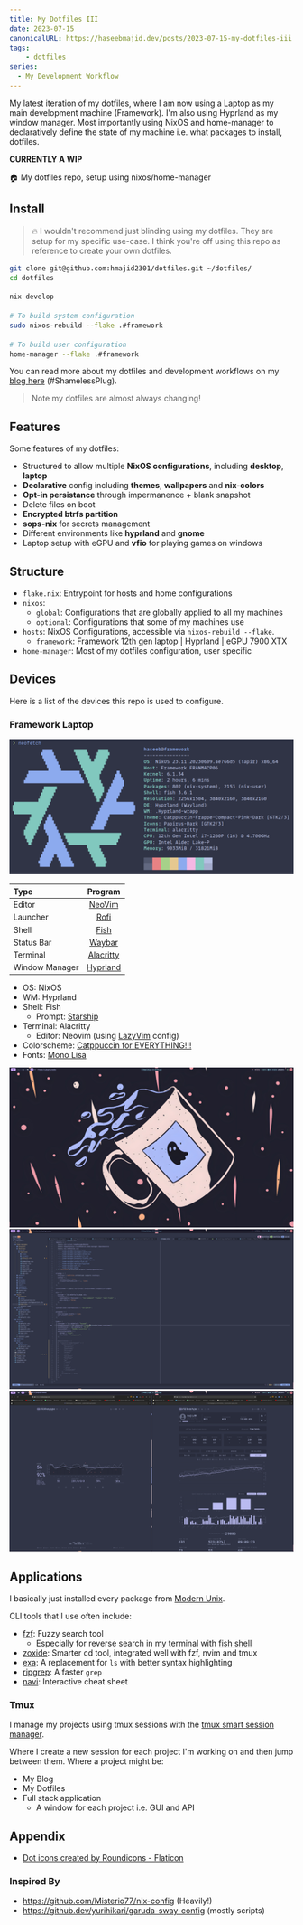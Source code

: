 ```yaml
---
title: My Dotfiles III
date: 2023-07-15
canonicalURL: https://haseebmajid.dev/posts/2023-07-15-my-dotfiles-iii
tags:
    - dotfiles
series:
  - My Development Workflow
---
```


My latest iteration of my dotfiles, where I am now using a Laptop as my main development machine (Framework).
I'm also using Hyprland as my window manager. Most importantly using NixOS and home-manager to declaratively define
the state of my machine i.e. what packages to install, dotfiles.

**CURRENTLY A WIP**

:house: My dotfiles repo, setup using nixos/home-manager

## Install

> :fire: I wouldn't recommend just blinding using my dotfiles. They are setup for my specific use-case.
I think you're off using this repo as reference to create your own dotfiles.

```bash
git clone git@github.com:hmajid2301/dotfiles.git ~/dotfiles/
cd dotfiles

nix develop

# To build system configuration
sudo nixos-rebuild --flake .#framework

# To build user configuration
home-manager --flake .#framework
```

You can read more about my dotfiles and development workflows on my [blog here](https://haseebmajid.dev/series/my-development-workflow/) (#ShamelessPlug).

> Note my dotfiles are almost always changing!

## Features

Some features of my dotfiles:

- Structured to allow multiple **NixOS configurations**, including **desktop**, **laptop**
- **Declarative** config including **themes**, **wallpapers** and **nix-colors**
- **Opt-in persistance** through impermanence + blank snapshot
 - Delete files on boot
- **Encrypted btrfs partition** 
- **sops-nix** for secrets management
- Different environments like **hyprland** and **gnome**
- Laptop setup with eGPU and **vfio** for playing games on windows

## Structure

- `flake.nix`: Entrypoint for hosts and home configurations
- `nixos`: 
  - `global`: Configurations that are globally applied to all my machines
  - `optional`: Configurations that some of my machines use
- `hosts`: NixOS Configurations, accessible via `nixos-rebuild --flake`.
  - `framework`: Framework 12th gen laptop | Hyprland | eGPU 7900 XTX
- `home-manager`: Most of my dotfiles configuration, user specific

## Devices

Here is a list of the devices this repo is used to configure.

### Framework Laptop

![Neofetch](images/neofetch.png)

| Type           | Program      |
| :------------- | :----------: |
| Editor         | [NeoVim](https://neovim.io/) |
| Launcher       | [Rofi](https://github.com/davatorium/rofi) |
| Shell          | [Fish](https://fishshell.com/) |
| Status Bar     | [Waybar](https://github.com/Alexays/Waybar) |
| Terminal       | [Alacritty](https://github.com/alacritty/alacritty) |
| Window Manager | [Hyprland](https://hyprland.org/) |

- OS: NixOS
- WM: Hyprland
- Shell: Fish
  - Prompt: [Starship](https://starship.rs/)
- Terminal: Alacritty
  - Editor: Neovim (using [LazyVim](https://www.lazyvim.org) config)
- Colorscheme: [Catppuccin for EVERYTHING!!!](https://github.com/catppuccin)
- Fonts: [Mono Lisa](https://www.monolisa.dev/)

![wallpaper](images/wallpaper.png)
![neovim](images/neovim.png)
![monkeytype](images/monkeytype.png)


## Applications

I basically just installed every package from [Modern Unix](https://github.com/ibraheemdev/modern-unix).

CLI tools that I use often include:

- [fzf](https://github.com/junegunn/fzf): Fuzzy search tool
  - Especially for reverse search in my terminal with [fish shell](https://github.com/PatrickF1/fzf.fish)
- [zoxide](https://github.com/ajeetdsouza/zoxide): Smarter cd tool, integrated well with fzf, nvim and tmux
- [exa](https://github.com/ogham/exa): A replacement for `ls` with better syntax highlighting
- [ripgrep](https://github.com/BurntSushi/ripgrep): A faster `grep`
- [navi](https://github.com/denisidoro/navi): Interactive cheat sheet

### Tmux

I manage my projects using tmux sessions with the [tmux smart session manager](https://github.com/joshmedeski/t-smart-tmux-session-manager).

Where I create a new session for each project I'm working on and then jump between them.
Where a project might be:

- My Blog
- My Dotfiles
- Full stack application
  - A window for each project i.e. GUI and API

## Appendix

- <a href="https://www.flaticon.com/free-icons/dot" title="dot icons">Dot icons created by Roundicons - Flaticon</a>

### Inspired By

- https://github.com/Misterio77/nix-config (Heavily!)
- https://github.dev/yurihikari/garuda-sway-config (mostly scripts)
